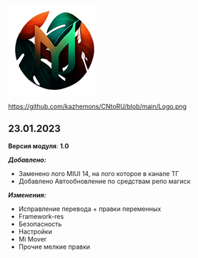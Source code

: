 <img src="https://raw.githubusercontent.com/kazhemons/CNtoRU/main/Logo.png">

https://github.com/kazhemons/CNtoRU/blob/main/Logo.png

## 23.01.2023 ##

**Версия модуля**: **1.0**

***Добавлено:***
- Заменено лого MIUI 14, на лого которое в канале ТГ
- Добавлено Автообновление по средствам репо магиск

***Изменения:***
- Исправление перевода + правки переменных
- Framework-res
- Безопасность
- Настройки
- Mi Mover
- Прочие мелкие правки
